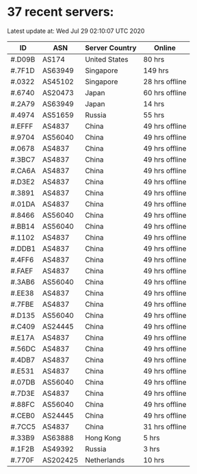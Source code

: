 # 37 recent servers:

Latest update at: Wed Jul 29 02:10:07 UTC 2020

| ID | ASN | Server Country | Online |
| -- | --- | -------------- | ------ |
| #.D09B | AS174 | United States | 80 hrs |
| #.7F1D | AS63949 | Singapore | 149 hrs |
| #.0322 | AS45102 | Singapore | 28 hrs offline |
| #.6740 | AS20473 | Japan | 60 hrs offline |
| #.2A79 | AS63949 | Japan | 14 hrs |
| #.4974 | AS51659 | Russia | 55 hrs |
| #.EFFF | AS4837 | China | 49 hrs offline |
| #.9704 | AS56040 | China | 49 hrs offline |
| #.0678 | AS4837 | China | 49 hrs offline |
| #.3BC7 | AS4837 | China | 49 hrs offline |
| #.CA6A | AS4837 | China | 49 hrs offline |
| #.D3E2 | AS4837 | China | 49 hrs offline |
| #.3891 | AS4837 | China | 49 hrs offline |
| #.01DA | AS4837 | China | 49 hrs offline |
| #.8466 | AS56040 | China | 49 hrs offline |
| #.BB14 | AS56040 | China | 49 hrs offline |
| #.1102 | AS4837 | China | 49 hrs offline |
| #.DDB1 | AS4837 | China | 49 hrs offline |
| #.4FF6 | AS4837 | China | 49 hrs offline |
| #.FAEF | AS4837 | China | 49 hrs offline |
| #.3AB6 | AS56040 | China | 49 hrs offline |
| #.EE38 | AS4837 | China | 49 hrs offline |
| #.7FBE | AS4837 | China | 49 hrs offline |
| #.D135 | AS56040 | China | 49 hrs offline |
| #.C409 | AS24445 | China | 49 hrs offline |
| #.E17A | AS4837 | China | 49 hrs offline |
| #.56DC | AS4837 | China | 49 hrs offline |
| #.4DB7 | AS4837 | China | 49 hrs offline |
| #.E531 | AS4837 | China | 49 hrs offline |
| #.07DB | AS56040 | China | 49 hrs offline |
| #.7D3E | AS4837 | China | 49 hrs offline |
| #.88FC | AS56040 | China | 49 hrs offline |
| #.CEB0 | AS24445 | China | 49 hrs offline |
| #.7CC5 | AS4837 | China | 31 hrs offline |
| #.33B9 | AS63888 | Hong Kong | 5 hrs |
| #.1F2B | AS49392 | Russia | 3 hrs |
| #.770F | AS202425 | Netherlands | 10 hrs |

